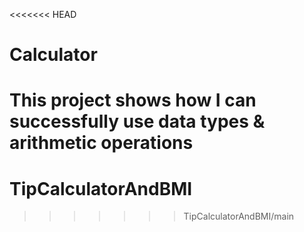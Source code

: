 <<<<<<< HEAD
# Calculator
This project shows how I can successfully use data types &amp; arithmetic operations 
=======
# TipCalculatorAndBMI
>>>>>>> TipCalculatorAndBMI/main
